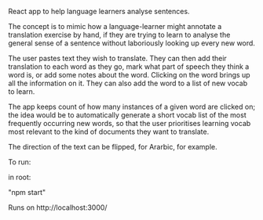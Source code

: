 React app to help language learners analyse sentences.

The concept is to mimic how a language-learner might annotate a translation exercise by hand, if they are trying to learn to analyse the general sense of a sentence without laboriously looking up every new word.

The user pastes text they wish to translate. They can then add their translation to each word as they go, mark what part of speech they think a word is, or add some notes about the word. Clicking on the word brings up all the information on it. They can also add the word to a list of new vocab to learn. 

The app keeps count of how many instances of a given word are clicked on; the idea would be to automatically generate a short vocab list of the most frequently occurring new words, so that the user prioritises learning vocab most relevant to the kind of documents they want to translate. 

The direction of the text can be flipped, for Ararbic, for example. 




To run:

in root:

"npm start"

Runs on http://localhost:3000/